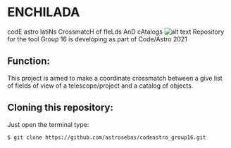 # ENCHILADA
codE astro latiNs CrossmatcH of fIeLds AnD cAtalogs
![alt text](https://github.com/astrosebas/ENCHILADAS/ENCHILADAS.png?raw=true)
Repository for the tool Group 16 is developing as part of Code/Astro 2021

## Function:
This project is aimed to make a coordinate crossmatch between a give list of fields of view of a telescope/project and a catalog of objects.

## Cloning this repository:
Just open the terminal type:
```console
$ git clone https://github.com/astrosebas/codeastro_group16.git
```
